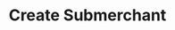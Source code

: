 ---
title: Create Submerchant
excerpt: Creates a submerchant using the current merchant's account as a template
api:
  file: swagger (2).json
  operationId: CreateSubmerchant
hidden: false
---